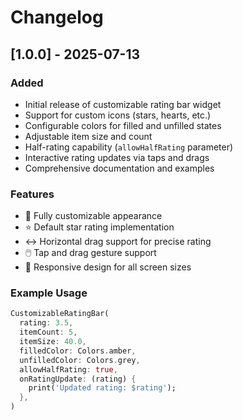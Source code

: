 # Changelog

## [1.0.0] - 2025-07-13

### Added
- Initial release of customizable rating bar widget
- Support for custom icons (stars, hearts, etc.)
- Configurable colors for filled and unfilled states
- Adjustable item size and count
- Half-rating capability (`allowHalfRating` parameter)
- Interactive rating updates via taps and drags
- Comprehensive documentation and examples

### Features
- 🎨 Fully customizable appearance
- ⭐ Default star rating implementation
- ↔️ Horizontal drag support for precise rating
- 🖱️ Tap and drag gesture support
- 📱 Responsive design for all screen sizes

### Example Usage
```dart
CustomizableRatingBar(
  rating: 3.5,
  itemCount: 5,
  itemSize: 40.0,
  filledColor: Colors.amber,
  unfilledColor: Colors.grey,
  allowHalfRating: true,
  onRatingUpdate: (rating) {
    print('Updated rating: $rating');
  },
)